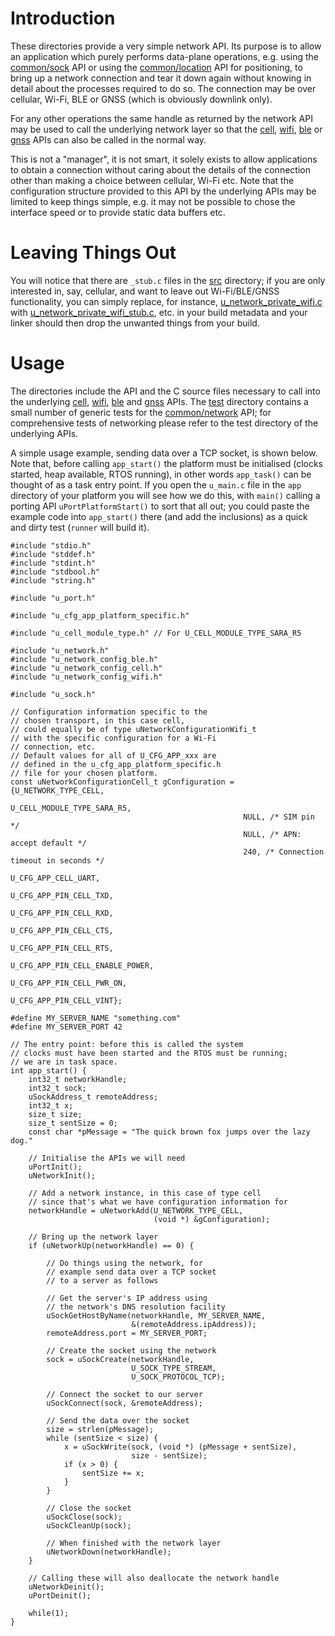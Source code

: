 # Introduction
These directories provide a very simple network API.  Its purpose is to allow an application which purely performs data-plane operations, e.g. using the [common/sock](/common/sock) API or using the [common/location](/common/location) API for positioning, to bring up a network connection and tear it down again without knowing in detail about the processes required to do so.  The connection may be over cellular, Wi-Fi, BLE or GNSS (which is obviously downlink only).

For any other operations the same handle as returned by the network API may be used to call the underlying network layer so that the [cell](/cell), [wifi](/wifi), [ble](/ble) or [gnss](/gnss) APIs can also be called in the normal way.

This is not a "manager", it is not smart, it solely exists to allow applications to obtain a connection without caring about the details of the connection other than making a choice between cellular, Wi-Fi etc.  Note that the configuration structure provided to this API by the underlying APIs may be limited to keep things simple, e.g. it may not be possible to chose the interface speed or to provide static data buffers etc.

# Leaving Things Out
You will notice that there are `_stub.c` files in the [src](src) directory; if you are only interested in, say, cellular, and want to leave out Wi-Fi/BLE/GNSS functionality, you can simply replace, for instance, [u_network_private_wifi.c](src/u_network_private_wifi.c) with [u_network_private_wifi_stub.c](src/u_network_private_wifi_stub.c), etc. in your build metadata and your linker should then drop the unwanted things from your build.

# Usage
The directories include the API and the C source files necessary to call into the underlying [cell](/cell), [wifi](/wifi), [ble](/ble) and [gnss](/gnss) APIs.  The [test](test) directory contains a small number of generic tests for the [common/network](/common/network) API; for comprehensive tests of networking please refer to the test directory of the underlying APIs.

A simple usage example, sending data over a TCP socket, is shown below.  Note that, before calling `app_start()` the platform must be initialised (clocks started, heap available, RTOS running), in other words `app_task()` can be thought of as a task entry point.  If you open the `u_main.c` file in the `app` directory of your platform you will see how we do this, with `main()` calling a porting API `uPortPlatformStart()` to sort that all out; you could paste the example code into `app_start()` there (and add the inclusions) as a quick and dirty test (`runner` will build it).

```
#include "stdio.h"
#include "stddef.h"
#include "stdint.h"
#include "stdbool.h"
#include "string.h"

#include "u_port.h"

#include "u_cfg_app_platform_specific.h"

#include "u_cell_module_type.h" // For U_CELL_MODULE_TYPE_SARA_R5

#include "u_network.h"
#include "u_network_config_ble.h"
#include "u_network_config_cell.h"
#include "u_network_config_wifi.h"

#include "u_sock.h"

// Configuration information specific to the
// chosen transport, in this case cell,
// could equally be of type uNetworkConfigurationWifi_t
// with the specific configuration for a Wi-Fi
// connection, etc.
// Default values for all of U_CFG_APP_xxx are
// defined in the u_cfg_app_platform_specific.h
// file for your chosen platform.
const uNetworkConfigurationCell_t gConfiguration = {U_NETWORK_TYPE_CELL,
                                                    U_CELL_MODULE_TYPE_SARA_R5,
                                                    NULL, /* SIM pin */
                                                    NULL, /* APN: accept default */
                                                    240, /* Connection timeout in seconds */
                                                    U_CFG_APP_CELL_UART,
                                                    U_CFG_APP_PIN_CELL_TXD,
                                                    U_CFG_APP_PIN_CELL_RXD,
                                                    U_CFG_APP_PIN_CELL_CTS,
                                                    U_CFG_APP_PIN_CELL_RTS,
                                                    U_CFG_APP_PIN_CELL_ENABLE_POWER,
                                                    U_CFG_APP_PIN_CELL_PWR_ON,
                                                    U_CFG_APP_PIN_CELL_VINT};

#define MY_SERVER_NAME "something.com"
#define MY_SERVER_PORT 42

// The entry point: before this is called the system
// clocks must have been started and the RTOS must be running;
// we are in task space.
int app_start() {
    int32_t networkHandle;
    int32_t sock;
    uSockAddress_t remoteAddress;
    int32_t x;
    size_t size;
    size_t sentSize = 0;
    const char *pMessage = "The quick brown fox jumps over the lazy dog."

    // Initialise the APIs we will need
    uPortInit();
    uNetworkInit();

    // Add a network instance, in this case of type cell
    // since that's what we have configuration information for
    networkHandle = uNetworkAdd(U_NETWORK_TYPE_CELL,
                                (void *) &gConfiguration);

    // Bring up the network layer
    if (uNetworkUp(networkHandle) == 0) {

        // Do things using the network, for
        // example send data over a TCP socket
        // to a server as follows

        // Get the server's IP address using
        // the network's DNS resolution facility
        uSockGetHostByName(networkHandle, MY_SERVER_NAME,
                           &(remoteAddress.ipAddress));
        remoteAddress.port = MY_SERVER_PORT;

        // Create the socket using the network
        sock = uSockCreate(networkHandle,
                           U_SOCK_TYPE_STREAM,
                           U_SOCK_PROTOCOL_TCP);

        // Connect the socket to our server
        uSockConnect(sock, &remoteAddress);

        // Send the data over the socket
        size = strlen(pMessage);
        while (sentSize < size) {
            x = uSockWrite(sock, (void *) (pMessage + sentSize),
                           size - sentSize);
            if (x > 0) {
                sentSize += x;
            }
        }

        // Close the socket
        uSockClose(sock);
        uSockCleanUp(sock);

        // When finished with the network layer
        uNetworkDown(networkHandle);
    }

    // Calling these will also deallocate the network handle
    uNetworkDeinit();
    uPortDeinit();

    while(1);
}
```